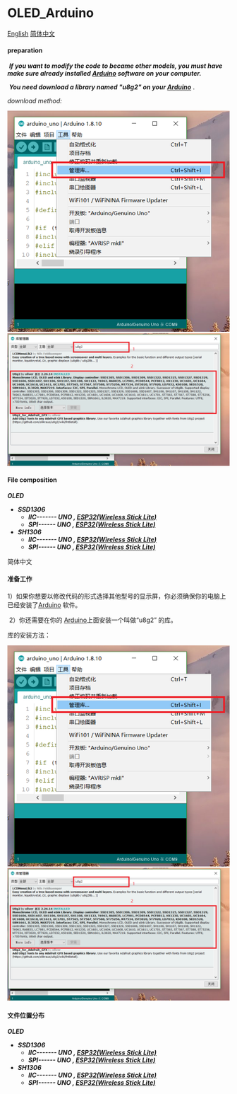 # OLED_Arduino
[English](#preparation)       [简体中文](#准备工作)

#### preparation

​	***If you want to modify the code to became other models, you must have make sure already installed [Arduino](https://www.arduino.cc/en/Main/Software) software on your computer.***

​	***You need download a library named  "u8g2"  on your [Arduino](https://www.arduino.cc/en/Main/Software)*** .

*download method:*

<img src="img/1.png">

<img src="img/2.png">



####  File composition

***OLED***

- ***SSD1306***
  - ***IIC-------      UNO ,         [ESP32(Wireless Stick Lite)](https://heltec.org/project/wireless-stick-lite/)***
  - ***SPI------      UNO ,         [ESP32(Wireless Stick Lite)](https://heltec.org/project/wireless-stick-lite/)***
- ***SH1306***
  - ***IIC-------      UNO ,        [ESP32(Wireless Stick Lite)](https://heltec.org/project/wireless-stick-lite/)***
  - ***SPI------      UNO ,        [ESP32(Wireless Stick Lite)](https://heltec.org/project/wireless-stick-lite/)***



简体中文

#### 准备工作

​	1）如果你想要以修改代码的形式选择其他型号的显示屏，你必须确保你的电脑上已经安装了[Arduino](https://www.arduino.cc/en/Main/Software) 软件。

​	2）你还需要在你的 [Arduino](https://www.arduino.cc/en/Main/Software)上面安装一个叫做“u8g2” 的库。

库的安装方法：

<img src="img/1.png">



<img src="img/2.png">

#### 文件位置分布

***OLED***

- ***SSD1306***
  - ***IIC-------      UNO ,         [ESP32(Wireless Stick Lite)](https://heltec.org/project/wireless-stick-lite/)***
  - ***SPI------      UNO ,         [ESP32(Wireless Stick Lite)](https://heltec.org/project/wireless-stick-lite/)***
- ***SH1306***
  - ***IIC-------      UNO ,        [ESP32(Wireless Stick Lite)](https://heltec.org/project/wireless-stick-lite/)***
  - ***SPI------      UNO ,        [ESP32(Wireless Stick Lite)](https://heltec.org/project/wireless-stick-lite/)***

